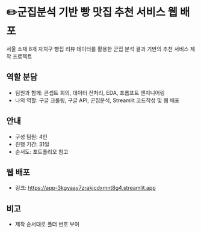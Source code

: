 # ✏️군집분석 기반 빵 맛집 추천 서비스 웹 배포
서울 소재 8개 자치구 빵집 리뷰 데이터를 활용한 군집 분석 결과 기반의 추천 서비스 제작 프로젝트
  
## 역할 분담
- 팀원과 함께: 콘셉트 회의, 데이터 전처리, EDA, 프롬프트 엔지니어링
- 나의 역할: 구글 크롤링, 구글 API, 군집분석, Streamlit 코드작성 및 웹 배포

## 안내
- 구성 팀원: 4인
- 진행 기간: 31일
- 순서도: 포트폴리오 참고

## 웹 배포
- 링크: https://app-3kgyaay7zrakjcdxmnt8g4.streamlit.app

## 비고
- 제작 순서대로 폴더 번호 부여
